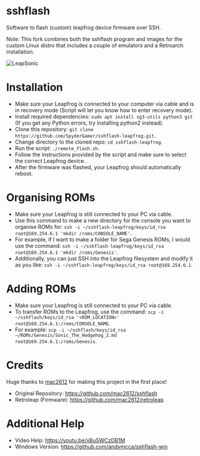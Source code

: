 # sshflash
Software to flash (custom) leapfrog device firmware over SSH.

Note: This fork combines both the sshflash program and images for the custom Linux distro that includes a couple of emulators and a Retroarch installation.

![LeapSonic](https://github.com/SpyderGamer/sshflash-leapfrog/assets/85440857/959a9aef-78f0-480c-aff6-a5f630e26980)

# Installation
- Make sure your Leapfrog is connected to your computer via cable and is in recovery mode (Script will let you know how to enter recovery mode).
- Install required dependencies: `sudo apt install sg3-utils python3 git` (If you get any Python errors, try installing python2 instead).
- Clone this repository: `git clone https://github.com/SpyderGamer/sshflash-leapfrog.git`.
- Change directory to the cloned repo: `cd sshflash-leapfrog`.
- Run the script: `./remote_flash.sh`.
- Follow the instructions provided by the script and make sure to select the correct Leapfrog device.
- After the firmware was flashed, your Leapfrog should automatically reboot.

# Organising ROMs
- Make sure your Leapfrog is still connected to your PC via cable.
- Use this command to make a new directory for the console you want to organise ROMs for: `ssh -i ~/sshflash-leapfrog/keys/id_rsa root@169.254.6.1 'mkdir /roms/CONSOLE_NAME'`.
- For example, if I want to make a folder for Sega Genesis ROMs, I would use the command: `ssh -i ~/sshflash-leapfrog/keys/id_rsa root@169.254.6.1 'mkdir /roms/Genesis'`.
- Additionally, you can just SSH into the Leapfrog filesystem and modify it as you like: `ssh -i ~/sshflash-leapfrog/keys/id_rsa root@169.254.6.1`.

# Adding ROMs
- Make sure your Leapfrog is still connected to your PC via cable.
- To transfer ROMs to the Leapfrog, use the command: `scp -i ~/sshflash/keys/id_rsa '<ROM_LOCATION>' root@169.254.6.1:/roms/CONSOLE_NAME`.
- For example: `scp -i ~/sshflash/keys/id_rsa ~/ROMs/Genesis/Sonic_The_Hedgehog_2.md root@169.254.6.1:/roms/Genesis`.

# Credits
Huge thanks to [mac2612](https://github.com/mac2612) for making this project in the first place!
- Original Repository: https://github.com/mac2612/sshflash
- Retroleap (Firmware): https://github.com/mac2612/retroleap

# Additional Help
- Video Help: https://youtu.be/xBuSWCzDB1M
- Windows Version: https://github.com/andymcca/sshflash-win
